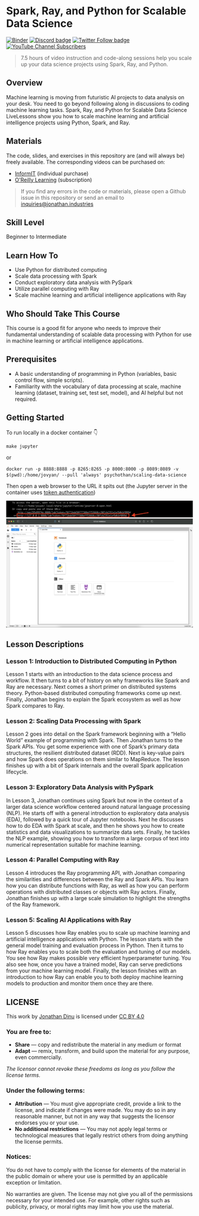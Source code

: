# Spark, Ray, and Python for Scalable Data Science

[![Binder](https://mybinder.org/badge_logo.svg)](https://mybinder.org/v2/gh/jonathandinu/scaling-data-science/HEAD)
[![Discord badge](https://img.shields.io/discord/830547562385113149?style=flat-square&color=%235865F2)](https://discord.gg/nbyZ6EpUum)
[![Twitter Follow badge](https://img.shields.io/badge/twitter-@jonathandinu-1da1f2?style=flat-square&logo=twitter)](https://twitter.com/jonathandinu)
[![YouTube Channel Subscribers](https://img.shields.io/badge/youtube-subscribe-FF0000?logo=youtube&style=flat-square)](https://www.youtube.com/channel/UCi0Hd3U6xb4V0ApUhAIfu9Q)

> 7.5 hours of video instruction and code-along sessions help you scale up your data science projects using Spark, Ray, and Python.

## Overview

Machine learning is moving from futuristic AI projects to data analysis on your desk. You need to go beyond following along in discussions to coding machine learning tasks. Spark, Ray, and Python for Scalable Data Science LiveLessons show you how to scale machine learning and artificial intelligence projects using Python, Spark, and Ray.

## Materials

The code, slides, and exercises in this repository are (and will always be) freely available. The corresponding videos can be purchased on:

* [InformIT](http://jonathans.estate/scaling-ds-videos) (individual purchase)
* [O'Reilly Learning](https://learning.oreilly.com/videos/spark-ray-and/9780136805922/) (subscription)

> If you find any errors in the code or materials, please open a Github issue in this repository or send an email to inquiries@jonathan.industries

## Skill Level

Beginner to Intermediate

## Learn How To
* Use Python for distributed computing
* Scale data processing with Spark
* Conduct exploratory data analysis with PySpark
* Utilize parallel computing with Ray
* Scale machine learning and artificial intelligence applications with Ray

## Who Should Take This Course

This course is a good fit for anyone who needs to improve their fundamental understanding of scalable data processing with Python for use in machine learning or artificial intelligence applications.

## Prerequisites

* A basic understanding of programming in Python (variables, basic control flow, simple scripts).
* Familiarity with the vocabulary of data processing at scale, machine learning (dataset, training set, test set, model), and AI helpful but not required.

## Getting Started

To run locally in a docker container 👇

```
make jupyter
```

or 

```
docker run -p 8888:8888 -p 8265:8265 -p 8000:8000 -p 8089:8089 -v $(pwd):/home/jovyan/ --pull 'always' psychothan/scaling-data-science
```

Then open a web browser to the URL it spits out (the Jupyter server in the container uses [token authentication](https://jupyter-notebook.readthedocs.io/en/stable/security.html))

![notebook url](images/console.png)
![jupyter notebook](images/notebook.png)

## Lesson Descriptions

### Lesson 1: Introduction to Distributed Computing in Python

Lesson 1 starts with an introduction to the data science process and workflow. It then turns to a bit of history on why frameworks like Spark and Ray are necessary. Next comes a short primer on distributed systems theory. Python-based distributed computing frameworks come up next. Finally, Jonathan begins to explain the Spark ecosystem as well as how Spark compares to Ray.

### Lesson 2: Scaling Data Processing with Spark

Lesson 2 goes into detail on the Spark framework beginning with a “Hello World” example of programming with Spark. Then Jonathan turns to the Spark APIs. You get some experience with one of Spark’s primary data structures, the resilient distributed dataset (RDD). Next is key-value pairs and how Spark does operations on them similar to MapReduce. The lesson finishes up with a bit of Spark internals and the overall Spark application lifecycle.

### Lesson 3: Exploratory Data Analysis with PySpark

In Lesson 3, Jonathan continues using Spark but now in the context of a larger data science workflow centered around natural language processing (NLP). He starts off with a general introduction to exploratory data analysis (EDA), followed by a quick tour of Jupyter notebooks. Next he discusses how to do EDA with Spark at scale, and then he shows you how to create statistics and data visualizations to summarize data sets. Finally, he tackles the NLP example, showing you how to transform a large corpus of text into numerical representation suitable for machine learning.

### Lesson 4: Parallel Computing with Ray

Lesson 4 introduces the Ray programming API, with Jonathan comparing the similarities and differences between the Ray and Spark APIs. You learn how you can distribute functions with Ray, as well as how you can perform operations with distributed classes or objects with Ray actors. Finally, Jonathan finishes up with a large scale simulation to highlight the strengths of the Ray framework.

### Lesson 5: Scaling AI Applications with Ray

Lesson 5 discusses how Ray enables you to scale up machine learning and artificial intelligence applications with Python. The lesson starts with the general model training and evaluation process in Python. Then it turns to how Ray enables you to scale both the evaluation and tuning of our models. You see how Ray makes possible very efficient hyperparameter tuning. You also see how, once you have a trained model, Ray can serve predictions from your machine learning model. Finally, the lesson finishes with an introduction to how Ray can enable you to both deploy machine learning models to production and monitor them once they are there.

## LICENSE

<p xmlns:cc="http://creativecommons.org/ns#" >This work by <a rel="cc:attributionURL dct:creator" property="cc:attributionName" href="https://jonathanjonathanjonathan.com">Jonathan Dinu</a> is licensed under <a href="http://creativecommons.org/licenses/by/4.0/?ref=chooser-v1" target="_blank" rel="license noopener noreferrer" style="display:inline-block;">CC BY 4.0</a></p>

### You are free to:

* __Share__ — copy and redistribute the material in any medium or format
* __Adapt__ — remix, transform, and build upon the material
for any purpose, even commercially.

_The licensor cannot revoke these freedoms as long as you follow the license terms._

### Under the following terms:

* __Attribution__ — You must give appropriate credit, provide a link to the license, and indicate if changes were made. You may do so in any reasonable manner, but not in any way that suggests the licensor endorses you or your use.
* __No additional restrictions__ — You may not apply legal terms or technological measures that legally restrict others from doing anything the license permits.

### Notices:

You do not have to comply with the license for elements of the material in the public domain or where your use is permitted by an applicable exception or limitation.

No warranties are given. The license may not give you all of the permissions necessary for your intended use. For example, other rights such as publicity, privacy, or moral rights may limit how you use the material.
